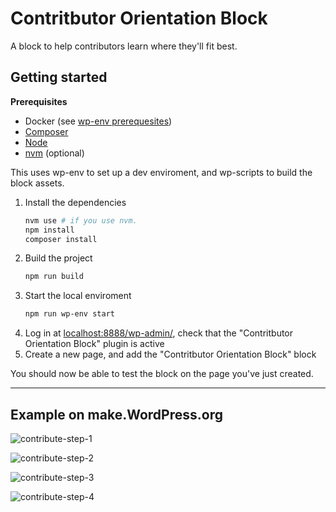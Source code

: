 # Contritbutor Orientation Block

A block to help contributors learn where they'll fit best. 

## Getting started

**Prerequisites**

- Docker (see [wp-env prerequesites](https://developer.wordpress.org/block-editor/reference-guides/packages/packages-env/#prerequisites))
- [Composer](https://getcomposer.org/)
- [Node](https://nodejs.org/en)
- [nvm](https://github.com/nvm-sh/nvm) (optional)

This uses wp-env to set up a dev enviroment, and wp-scripts to build the block assets.

1. Install the dependencies
    ```bash
    nvm use # if you use nvm.
    npm install
    composer install
    ```
2. Build the project
    ```bash
    npm run build
    ```
3. Start the local enviroment
    ```bash
    npm run wp-env start
    ```
4. Log in at [localhost:8888/wp-admin/](http://localhost:8888/wp-admin/), check that the "Contritbutor Orientation Block" plugin is active
5. Create a new page, and add the "Contritbutor Orientation Block" block

You should now be able to test the block on the page you've just created.

-------

## Example on make.WordPress.org

![contribute-step-1](https://github.com/ryelle/wporg-contributor-orientation/assets/541093/428c4637-d9a0-4575-9bad-584acec6726f)

![contribute-step-2](https://github.com/ryelle/wporg-contributor-orientation/assets/541093/13084aef-a0fc-4e6c-ba7a-784ad19a8203)

![contribute-step-3](https://github.com/ryelle/wporg-contributor-orientation/assets/541093/a4ec56a8-e4af-4632-9532-efd85e110f1c)

![contribute-step-4](https://github.com/ryelle/wporg-contributor-orientation/assets/541093/5a6b91ac-43c3-4671-a597-ad7e5c9020aa)
